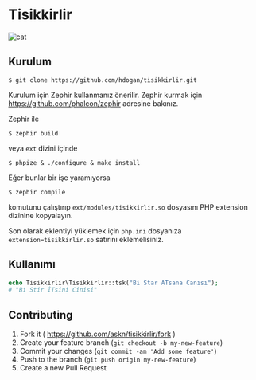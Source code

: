 # Tisikkirlir

![cat](https://dl.dropbox.com/s/x2otko6ropilnb0/Birikindi-sizin-i%C3%A7in-sivisiyim-kilisi.jpg)

## Kurulum

    $ git clone https://github.com/hdogan/tisikkirlir.git

Kurulum için Zephir kullanmanız önerilir. Zephir kurmak için https://github.com/phalcon/zephir adresine bakınız.

Zephir ile

    $ zephir build

veya `ext` dizini içinde

    $ phpize & ./configure & make install

Eğer bunlar bir işe yaramıyorsa

    $ zephir compile

komutunu çalıştırıp `ext/modules/tisikkirlir.so` dosyasını PHP extension dizinine kopyalayın.

Son olarak eklentiyi yüklemek için `php.ini` dosyanıza `extension=tisikkirlir.so` satırını eklemelisiniz.

## Kullanımı

```php
echo Tisikkirlir\Tisikkirlir::tsk("Bi Star ATsana Canısı");
# "Bi Stir İTsini Cinisi"
```

## Contributing

1. Fork it ( https://github.com/askn/tisikkirlir/fork )
2. Create your feature branch (`git checkout -b my-new-feature`)
3. Commit your changes (`git commit -am 'Add some feature'`)
4. Push to the branch (`git push origin my-new-feature`)
5. Create a new Pull Request
